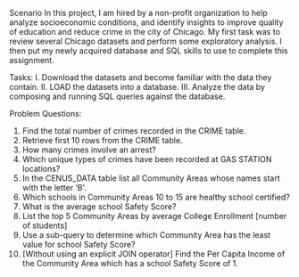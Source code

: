 Scenario
In this project, I am hired by a non-profit organization to help analyze socioeconomic conditions, and identify insights to improve quality of education and reduce crime in the city of Chicago. My first task was to review several Chicago datasets and perform some exploratory analysis. I then put my newly acquired database and SQL skills to use to complete this assignment.

Tasks: 
I. Download the datasets and become familiar with the data they contain.
II. LOAD the datasets into a database.
III. Analyze the data by composing and running SQL queries against the database.

Problem Questions:
1. Find the total number of crimes recorded in the CRIME table.
2. Retrieve first 10 rows from the CRIME table.
3. How many crimes involve an arrest?
4. Which unique types of crimes have been recorded at GAS STATION locations?
5. In the CENUS_DATA table list all Community Areas whose names start with the letter ‘B’.
6. Which schools in Community Areas 10 to 15 are healthy school certified?
7. What is the average school Safety Score?
8. List the top 5 Community Areas by average College Enrollment [number of students]
9. Use a sub-query to determine which Community Area has the least value for school Safety Score?
10. [Without using an explicit JOIN operator] Find the Per Capita Income of the Community Area which has a school Safety Score of 1.
